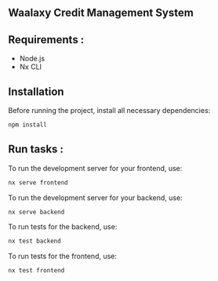 ## Waalaxy Credit Management System

## Requirements :

- Node.js
- Nx CLI

## Installation

Before running the project, install all necessary dependencies:

```sh
npm install
```

## Run tasks :

To run the development server for your frontend, use:

```sh
nx serve frontend
```

To run the development server for your backend, use:

```sh
nx serve backend
```

To run tests for the backend, use:

```sh
nx test backend
```

To run tests for the frontend, use:

```sh
nx test frontend
```
